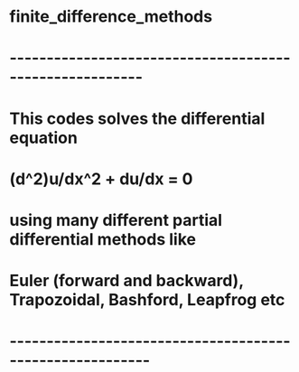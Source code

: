 # finite_difference_methods

# --------------------------------------------------------
# This codes solves the differential equation
#    (d^2)u/dx^2 + du/dx = 0
# using many different partial differential methods like
# Euler (forward and backward), Trapozoidal, Bashford, Leapfrog etc
# ---------------------------------------------------------  
